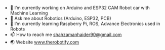 - 🔭 I’m currently working on Arduino and ESP32 CAM Robot car with Machine Learning
- 💬 Ask me about Robotics (Arduino, ESP32, PCB)
- 🌱 I’m currently learning Raspberry Pi, ROS, Advance Electronics used in Robots
- 📫 How to reach me shahzamanhaider90@gmail.com
- 🌏 Website www.therobotify.com

<!---
ShahZamanHaider/ShahZamanHaider is a ✨ special ✨ repository because its `README.md` (this file) appears on your GitHub profile.
You can click the Preview link to take a look at your changes.
--->
